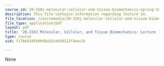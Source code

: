 ```yaml
---
course_id: 20-310j-molecular-cellular-and-tissue-biomechanics-spring-2015
description: This file contains information regarding lecture 14.
file_location: /coursemedia/20-310j-molecular-cellular-and-tissue-biomechanics-spring-2015/f17b6419fb9b9ba52cd439112f4eec3c_MIT20_310JS15_Lecture14.pdf
file_type: application/pdf
layout: pdf
title: '20.310J Molecular, Cellular, and Tissue Biomechanics: Lecture 14'
type: course
uid: f17b6419fb9b9ba52cd439112f4eec3c

---
```

None